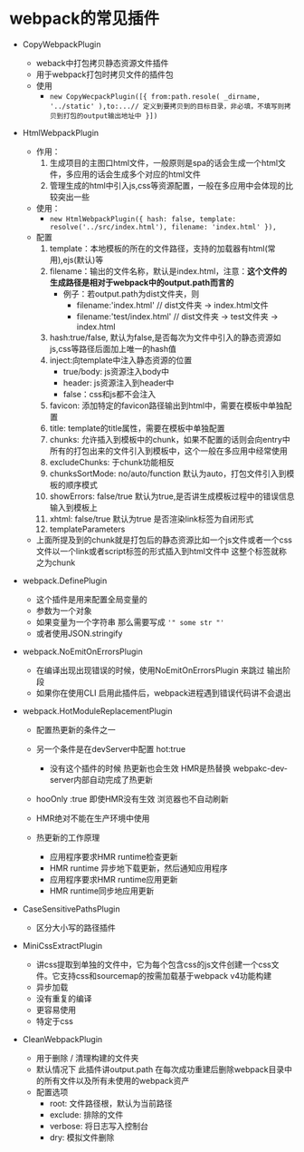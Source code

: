 # webpack的常见插件

* CopyWebpackPlugin
    - weback中打包拷贝静态资源文件插件
    - 用于webpack打包时拷贝文件的插件包
    - 使用
        - ```new CopyWecpackPlugin([{ from:path.resole( _dirname, '../static' ),to:...// 定义到要拷贝到的目标目录，非必填，不填写则拷贝到打包的output输出地址中 }])```


* HtmlWebpackPlugin 
    - 作用：
        1. 生成项目的主图口html文件，一般原则是spa的话会生成一个html文件，多应用的话会生成多个对应的html文件
        2. 管理生成的html中引入js,css等资源配置，一般在多应用中会体现的比较突出一些
    - 使用：
        - ```new HtmlWebpackPlugin({ hash: false, template: resolve('../src/index.html'), filename: 'index.html' }),```
    - 配置
        1. template：本地模板的所在的文件路径，支持的加载器有html(常用),ejs(默认)等
        2. filename：输出的文件名称，默认是index.html，注意：**这个文件的生成路径是相对于webpack中的output.path而言的**
            - 例子：若output.path为dist文件夹，则
                - filename:'index.html' // dist文件夹 -> index.html文件
                - filename:'test/index.html' // dist文件夹 -> test文件夹 -> index.html
        3. hash:true/false, 默认为false,是否每次为文件中引入的静态资源如js,css等路径后面加上唯一的hash值
        4. inject:向template中注入静态资源的位置
            - true/body: js资源注入body中
            - header: js资源注入到header中
            - false：css和js都不会注入
        5. favicon: 添加特定的favicon路径输出到html中，需要在模板中单独配置
        6. title: template的title属性，需要在模板中单独配置
        7. chunks: 允许插入到模板中的chunk，如果不配置的话则会向entry中所有的打包出来的文件引入到模板中，这个一般在多应用中经常使用
        8. excludeChunks: 于chunk功能相反 
        9. chunksSortMode: no/auto/function 默认为auto，打包文件引入到模板的顺序模式
        10. showErrors: false/true 默认为true,是否讲生成模板过程中的错误信息输入到模板上
        11. xhtml: false/true 默认为true 是否渲染link标签为自闭形式
        12. templateParameters
    - 上面所提及到的chunk就是打包后的静态资源比如一个js文件或者一个css文件以一个link或者script标签的形式插入到html文件中 这整个标签就称之为chunk

* webpack.DefinePlugin
    - 这个插件是用来配置全局变量的
    - 参数为一个对象
    - 如果变量为一个字符串 那么需要写成 ``` '" some str "' ```
    - 或者使用JSON.stringify

* webpack.NoEmitOnErrorsPlugin
    - 在编译出现出现错误的时候，使用NoEmitOnErrorsPlugin 来跳过 输出阶段
    - 如果你在使用CLI 启用此插件后，webpack进程遇到错误代码讲不会退出

* webpack.HotModuleReplacementPlugin
    - 配置热更新的条件之一
    - 另一个条件是在devServer中配置 hot:true 
        - 没有这个插件的时候 热更新也会生效  HMR是热替换 webpakc-dev-server内部自动完成了热更新
    - hooOnly :true  即使HMR没有生效 浏览器也不自动刷新
    - HMR绝对不能在生产环境中使用

    - 热更新的工作原理 
        - 应用程序要求HMR runtime检查更新
        - HMR runtime 异步地下载更新，然后通知应用程序
        - 应用程序要求HMR runtime应用更新
        - HMR runtime同步地应用更新

* CaseSensitivePathsPlugin
    - 区分大小写的路径插件

* MiniCssExtractPlugin
    - 讲css提取到单独的文件中，它为每个包含css的js文件创建一个css文件。它支持css和sourcemap的按需加载基于webpack v4功能构建
    - 异步加载
    - 没有重复的编译
    - 更容易使用
    - 特定于css

* CleanWebpackPlugin
    - 用于删除 / 清理构建的文件夹
    - 默认情况下 此插件讲output.path 在每次成功重建后删除webpack目录中的所有文件以及所有未使用的webpack资产
    - 配置选项
        - root: 文件路径根，默认为当前路径
        - exclude: 排除的文件
        - verbose: 将日志写入控制台
        - dry: 模拟文件删除
